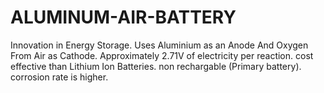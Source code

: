 # ALUMINUM-AIR-BATTERY
Innovation in Energy Storage.
Uses Aluminium as an Anode And Oxygen From Air as Cathode.
Approximately 2.71V of electricity per reaction.
cost effective than Lithium Ion Batteries.
non rechargable (Primary battery).
corrosion rate is higher.
